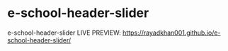 # e-school-header-slider
e-school-header-slider
LIVE PREVIEW:
https://rayadkhan001.github.io/e-school-header-slider/
